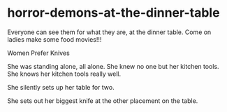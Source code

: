 # horror-demons-at-the-dinner-table
Everyone can see them for what they are, at the dinner table. Come on ladies make some food movies!!!

Women Prefer Knives

She was standing alone, all alone. She knew no one but her kitchen tools. She knows her kitchen tools really well.

She silently sets up her table for two.

She sets out her biggest knife at the other placement on the table.
